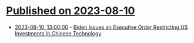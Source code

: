# [Published on 2023-08-10](index.md)

* [2023-08-10, 13:00:00](https://yro.slashdot.org/story/23/08/10/0445248/biden-issues-an-executive-order-restricting-us-investments-in-chinese-technology?utm_source=rss1.0mainlinkanon&utm_medium=feed) - [Biden Issues an Executive Order Restricting US Investments In Chinese Technology](https://yro.slashdot.org/story/23/08/10/0445248/biden-issues-an-executive-order-restricting-us-investments-in-chinese-technology?utm_source=rss1.0mainlinkanon&utm_medium=feed)
